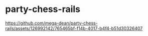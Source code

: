 # party-chess-rails

https://github.com/mega-dean/party-chess-rails/assets/126992142/765465bf-f14b-4017-b4f4-b51d30326407
